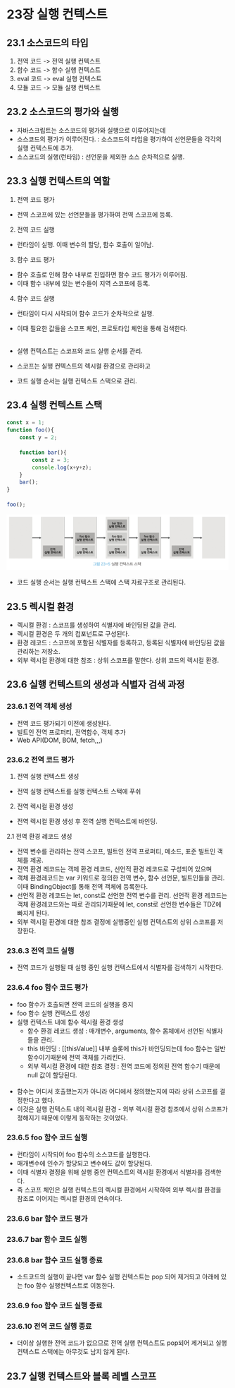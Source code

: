 # 23장 실행 컨텍스트
## 23.1 소스코드의 타입
1. 전역 코드 -> 전역 실행 컨텍스트
2. 함수 코드 -> 함수 실행 컨텍스트
3. eval 코드 -> eval 실행 컨텍스트
4. 모듈 코드 -> 모듈 실행 컨텍스트

## 23.2 소스코드의 평가와 실행
- 자바스크립트는 소스코드의 평가와 실행으로 이루어지는데
- 소스코드의 평가가 이루어진다. : 소스코드의 타입을 평가하여 선언문들을 각각의 실행 컨텍스트에 추가.
- 소스코드의 실행(런타임) : 선언문을 제외한 소스 순차적으로 실행.

## 23.3 실행 컨텍스트의 역할
1. 전역 코드 평가
- 전역 스코프에 있는 선언문들을 평가하여 전역 스코프에 등록.

2. 전역 코드 실행
- 런타임이 실행. 이때 변수의 할당, 함수 호출이 일어남.

3. 함수 코드 평가
- 함수 호출로 인해 함수 내부로 진입하면 함수 코드 평가가 이루어짐.
- 이때 함수 내부에 있는 변수들이 지역 스코프에 등록.

4. 함수 코드 실행
- 런타임이 다시 시작되어 함수 코드가 순차적으로 실행.
- 이때 필요한 값들을 스코프 체인, 프로토타입 체인을 통해 검색한다.
  <br><br>

- 실행 컨텍스트는 스코프와 코드 실행 순서를 관리.
- 스코프는 실행 컨텍스트의 렉시컬 환경으로 관리하고
- 코드 실행 순서는 실행 컨텍스트 스택으로 관리.

## 23.4 실행 컨텍스트 스택
```jsx
const x = 1;
function foo(){
    const y = 2;
    
    function bar(){
        const z = 3;
        console.log(x+y+z);
    }
    bar();
}

foo();
```

![img.png](img.png)

- 코드 실행 순서는 실행 컨텍스트 스택에 스택 자료구조로 관리된다.


## 23.5 렉시컬 환경
- 렉시컬 환경 : 스코프를 생성하여 식별자에 바인딩된 값을 관리.
- 렉시컬 환경은 두 개의 컴포넌트로 구성된다.
- 환경 레코드 : 스코프에 포함된 식별자를 등록하고, 등록된 식별자에 바인딩된 값을 관리하는 저장소.
- 외부 렉시컬 환경에 대한 참조 : 상위 스코프를 말한다. 상위 코드의 렉시컬 환경.

## 23.6 실행 컨텍스트의 생성과 식별자 검색 과정

### 23.6.1 전역 객체 생성
- 전역 코드 평가되기 이전에 생성된다.
- 빌트인 전역 프로퍼티, 전역함수, 객체 추가
- Web API(DOM, BOM, fetch,,,)

### 23.6.2 전역 코드 평가
1. 전역 실행 컨텍스트 생성
- 전역 실행 컨텍스트를 실행 컨텍스트 스택에 푸쉬

2. 전역 렉시컬 환경 생성
- 전역 렉시컬 환경 생성 후 전역 실행 컨텍스트에 바인딩.

2.1 전역 환경 레코드 생성
- 전역 변수를 관리하는 전역 스코프, 빌트인 전역 프로퍼티, 메소드, 표준 빌트인 객체를 제공.
- 전역 환경 레코드는 객체 환경 레코드, 선언적 환경 레코드로 구성되어 있으며
- 객체 환경레코드는 var 키워드로 정의한 전역 변수, 함수 선언문, 빌트인들을 관리. 이때 BindingObject를 통해 전역 객체에 등록한다.
- 선언적 환경 레코드는 let, const로 선언한 전역 변수를 관리. 선언적 환경 레코드는 객체 환경레코드와는 따로 관리되기때문에 let, const로 선언한 변수들은 TDZ에 빠지게 된다.
- 외부 렉시컬 환경에 대한 참조 결정에 실행중인 실행 컨텍스트의 상위 스코프를 저장한다.

### 23.6.3 전역 코드 실행
- 전역 코드가 실행될 때 실행 중인 실행 컨텍스트에서 식별자를 검색하기 시작한다.

### 23.6.4 foo 함수 코드 평가
- foo 함수가 호출되면 전역 코드의 실행을 중지
- foo 함수 실행 컨텍스트 생성
- 실행 컨텍스트 내에 함수 렉시컬 환경 생성
  - 함수 환경 레코드 생성 : 매개변수, arguments, 함수 몸체에서 선언된 식별자들을 관리.
  - this 바인딩 : [[thisValue]] 내부 슬롯에 this가 바인딩되는데 foo 함수는 일반 함수이기때문에 전역 객체를 가리킨다.
  - 외부 렉시컬 환경에 대한 참조 결정 : 전역 코드에 정의된 전역 함수기 때문에 null 값이 할당된다.
<br><br>
- 함수는 어디서 호출했는지가 아니라 어디에서 정의했는지에 따라 상위 스코프를 결정한다고 했다.
- 이것은 실행 컨텍스트 내의 렉시컬 환경 - 외부 렉시컬 환경 참조에서 상위 스코프가 정해지기 때문에 이렇게 동작하는 것이었다.

### 23.6.5 foo 함수 코드 실행
- 런타임이 시작되어 foo 함수의 소스코드를 실행한다.
- 매개변수에 인수가 할당되고 변수에도 값이 할당된다.
- 이때 식별자 결정을 위해 실행 중인 컨텍스트의 렉시컬 환경에서 식별자를 검색한다.
- 즉 스코프 체인은 실행 컨텍스트의 렉시컬 환경에서 시작하여 외부 렉시컬 환경을 참조로 이어지는 렉시컬 환경의 연속이다.

### 23.6.6 bar 함수 코드 평가
### 23.6.7 bar 함수 코드 실행
### 23.6.8 bar 함수 코드 실행 종료
- 소드코드의 실행이 끝나면 var 함수 실행 컨텍스트는 pop 되어 제거되고 아래에 있는 foo 함수 실행컨텍스트로 이동한다.

### 23.6.9 foo 함수 코드 실행 종료
### 23.6.10 전역 코드 실행 종료
- 더이상 실행한 전역 코드가 없으므로 전역 실행 컨텍스트도 pop되어 제거되고 실행 컨텍스트 스택에는 아무것도 남지 않게 된다.

## 23.7 실행 컨텍스트와 블록 레벨 스코프

